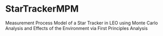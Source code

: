 # StarTrackerMPM
Measurement Process Model of a Star Tracker in LEO using Monte Carlo Analysis and Effects of the Environment via First Principles Analysis

